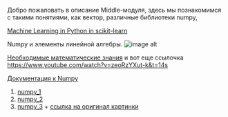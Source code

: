 Добро пожаловать в описание Middle-модуля, здесь мы познакомимся с такими понятиями, как вектор, различные библиотеки numpy, 

[Machine Learning in Python in scikit-learn](https://scikit-learn.org/stable/index.html)

Numpy и элементы линейной алгебры.
![image alt](https://github.com/gr1shan1a/Ai_arrow2023/raw/master/Users/macbook/Documents/GitHub/AI_Arrow2023/image.jpg)

[Необходимые математические знания](https://youtube.com/live/uOSKH4kC76s?feature=share) и вот еще ссылочка
https://www.youtube.com/watch?v=zeoRzYXut-k&t=14s

[Документация к Numpy](https://numpy.org/)

1) [numpy_1](https://drive.google.com/file/d/1zEnY73KXRDNqUHIZjW_joBDIPfEScz9g/view?usp=sharing)
2) [numpy_2](https://drive.google.com/file/d/1Y-p1IBZ2g0FUA_rdp2KYCvXmVyHeyZ17/view?usp=sharing)
3) [numpy_3](https://colab.research.google.com/drive/1PFEvxYkxDqZuaGD691dBl9MxEb1PuEae?usp=sharing) + 
[ссылка на оригинал картинки](https://drive.google.com/file/d/1ipozus1GRwxr1TTZm1iU9ugKs6hGDXhj/view?usp=sharing)



